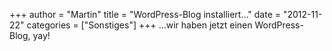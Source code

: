 +++
author = "Martin"
title = "WordPress-Blog installiert…"
date = "2012-11-22"
categories = ["Sonstiges"]
+++
…wir haben jetzt einen WordPress-Blog, yay!
